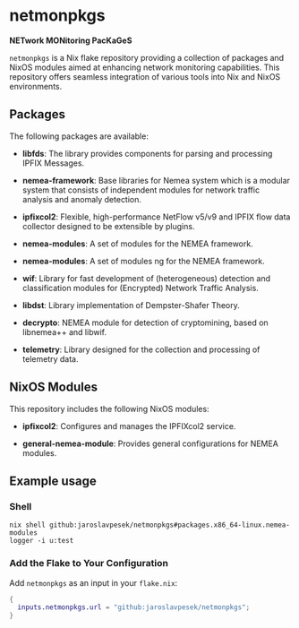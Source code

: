 # netmonpkgs

**NETwork MONitoring PacKaGeS**

`netmonpkgs` is a Nix flake repository providing a collection of packages and NixOS modules aimed at enhancing network monitoring capabilities. This repository offers seamless integration of various tools into Nix and NixOS environments.

## Packages

The following packages are available:

- **libfds**: The library provides components for parsing and processing IPFIX Messages.

- **nemea-framework**: Base libraries for Nemea system which is a modular system that consists of independent modules for network traffic analysis and anomaly detection.

- **ipfixcol2**: Flexible, high-performance NetFlow v5/v9 and IPFIX flow data collector designed to be extensible by plugins.

- **nemea-modules**: A set of modules for the NEMEA framework.

- **nemea-modules**: A set of modules ng for the NEMEA framework.

- **wif**: Library for fast development of (heterogeneous) detection and classification modules for (Encrypted) Network Traffic Analysis.

- **libdst**: Library implementation of Dempster-Shafer Theory.

- **decrypto**: NEMEA module for detection of cryptomining, based on libnemea++ and libwif.

- **telemetry**: Library designed for the collection and processing of telemetry data.

## NixOS Modules

This repository includes the following NixOS modules:

- **ipfixcol2**: Configures and manages the IPFIXcol2 service.

- **general-nemea-module**: Provides general configurations for NEMEA modules.

## Example usage

### Shell

```
nix shell github:jaroslavpesek/netmonpkgs#packages.x86_64-linux.nemea-modules
logger -i u:test
```

### Add the Flake to Your Configuration

   Add `netmonpkgs` as an input in your `flake.nix`:

   ```nix
   {
     inputs.netmonpkgs.url = "github:jaroslavpesek/netmonpkgs";
   }